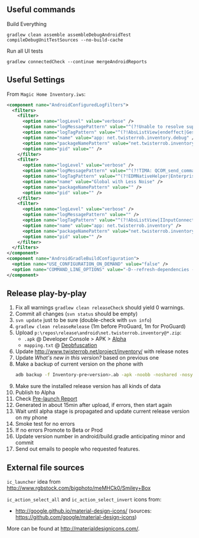 Useful commands
---------------

Build Everything

```
gradlew clean assemble assembleDebugAndroidTest compileDebugUnitTestSources --no-build-cache
```

Run all UI tests
```
gradlew connectedCheck --continue mergeAndroidReports
```


Useful Settings
---------------

From `Magic Home Inventory.iws`:
```xml
<component name="AndroidConfiguredLogFilters">
  <filters>
    <filter>
      <option name="logLevel" value="verbose" />
      <option name="logMessagePattern" value="^(?!Unable to resolve superclass of|Link of class|DexOpt: unable to opt direct call|Could not find class|Could not find method|VFY: |.*\.onUserInteraction\(\)|DecodeImagePath\(decodeResourceStream\d+\)|performCreate Call )" />
      <option name="logTagPattern" value="^(?!AbsListView|endeffect|GestureDetector|CustomFrequencyManager|ApplicationPackageManager|PersonaManager|ProgressBar|ViewRootImpl|MotionRecognitionManager|Timeline|ArrayMap)" />
      <option name="name" value="app: net.twisterrob.inventory.debug" />
      <option name="packageNamePattern" value="net.twisterrob.inventory.debug" />
      <option name="pid" value="" />
    </filter>
    <filter>
      <option name="logLevel" value="verbose" />
      <option name="logMessagePattern" value="^(?!TIMA: QCOM_send_command|.*TIMA_PKM_measure_kernel|rsp_len = |getCSCPackageItemText\(\)|DCD OFF)" />
      <option name="logTagPattern" value="^(?!EDMNativeHelper|EnterpriseDeviceManager|ServiceKeeper|SSRMv2:(Monitor|AmoledAdjustTimer)|STATUSBAR-(IconMerger|PhoneStatusBar|NetworkController)|PersonaManager|KeyguardUpdateMonitor|BatteryService|BatteryMeterView|AwesomePlayer|AudioPlayer|AudioCache|OMX.*|AudioPolicyManagerBase|MediaPlayerService|StagefrightPlayer|OggExtractor|SecMediaClock|MP-Decision|ThermalEngine|MSim-SignalClusterView|StatusBar.MSimNetworkController|ConnectivityService|WifiStateMachine|Prime31|installd|SecCameraCoreManager|mm-camera-sensor)" />
      <option name="name" value="Global with Less Noise" />
      <option name="packageNamePattern" value="" />
      <option name="pid" value="" />
    </filter>
    <filter>
      <option name="logLevel" value="verbose" />
      <option name="logMessagePattern" value="" />
      <option name="logTagPattern" value="^(?!AbsListView|IInputConnectionWrapper|ApplicationPackageManager)" />
      <option name="name" value="app: net.twisterrob.inventory" />
      <option name="packageNamePattern" value="net.twisterrob.inventory" />
      <option name="pid" value="" />
    </filter>
  </filters>
</component>
<component name="AndroidGradleBuildConfiguration">
  <option name="USE_CONFIGURATION_ON_DEMAND" value="false" />
  <option name="COMMAND_LINE_OPTIONS" value="-D--refresh-dependencies -D--offline --stacktrace -D--info" />
</component>
```

Release play-by-play
--------------------

1. Fix all warnings `gradlew clean releaseCheck` should yield 0 warnings.
1. Commit all changes (`svn status` should be empty)
1. `svn update` just to be sure (double-check with `svn info`)
1. `gradlew clean releaseRelease` (1m before ProGuard, 1m for ProGuard)
1. Upload `p:\repos\release\android\net.twisterrob.inventory@*.zip`:
    * `.apk` @ Developer Console > APK > [Alpha](https://play.google.com/apps/publish/?dev_acc=01909946919088079965#ApkPlace:p=net.twisterrob.inventory)
    * `mapping.txt` @ [Deobfuscation](https://play.google.com/apps/publish/?dev_acc=01909946919088079965#DeobfuscationMappingFilesPlace:p=net.twisterrob.inventory)
1. Update http://www.twisterrob.net/project/inventory/ with release notes
1. Update *What's new in this version?* based on previous one
1. Make a backup of current version on the phone with
    ```bash
    adb backup -f Inventory-pre<version>.ab -apk -noobb -noshared -nosystem net.twisterrob.inventory
    ```
1. Make sure the installed release version has all kinds of data
1. Publish to Alpha
1. Check [Pre-launch Report](https://play.google.com/apps/publish/?dev_acc=01909946919088079965#PreLaunchReportPlace:p=net.twisterrob.inventory)
1. Generated in about 15min after upload, if errors, then start again
1. Wait until alpha stage is propagated and update current release version on my phone
1. Smoke test for no errors
1. If no errors Promote to Beta or Prod
1. Update version number in android/build.gradle anticipating minor and commit
1. Send out emails to people who requested features.

External file sources
---------------------

`ic_launcher` idea from http://www.rgbstock.com/bigphoto/meMHCk0/Smiley+Box

`ic_action_select_all` and `ic_action_select_invert` icons from:
 * http://google.github.io/material-design-icons/ (sources: https://github.com/google/material-design-icons)

More can be found at http://materialdesignicons.com/.
